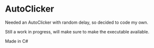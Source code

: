 # AutoClicker
Needed an AutoClicker with random delay, so decided to code my own.

Still a work in progress, will make sure to make the executable available.

Made in C#
